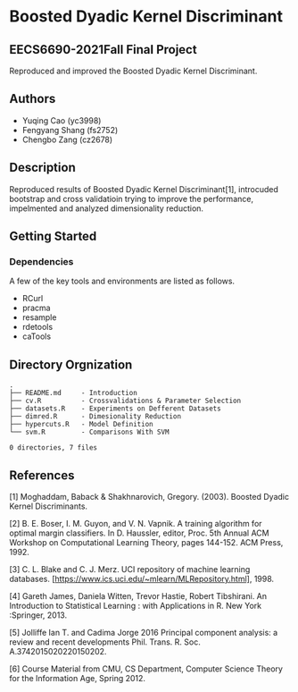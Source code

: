 # Boosted Dyadic Kernel Discriminant

## EECS6690-2021Fall Final Project

Reproduced and improved the Boosted Dyadic Kernel Discriminant. 

## Authors
* Yuqing Cao (yc3998)
* Fengyang Shang (fs2752)
* Chengbo Zang (cz2678)

## Description

Reproduced results of Boosted Dyadic Kernel Discriminant[1], introcuded bootstrap and cross validatioin trying to improve the performance, impelmented and analyzed dimensionality reduction. 

## Getting Started

### Dependencies

A few of the key tools and environments are listed as follows. 
* RCurl
* pracma
* resample
* rdetools
* caTools

## Directory Orgnization

```
.
├── README.md     - Introduction
├── cv.R          - Crossvalidations & Parameter Selection
├── datasets.R    - Experiments on Defferent Datasets
├── dimred.R      - Dimesionality Reduction
├── hypercuts.R   - Model Definition
└── svm.R         - Comparisons With SVM

0 directories, 7 files
```

## References

[1] Moghaddam, Baback & Shakhnarovich, Gregory. (2003). Boosted Dyadic Kernel Discriminants.

[2] B. E. Boser, I. M. Guyon, and V. N. Vapnik. A training algorithm for optimal margin classifiers. In D. Haussler, editor, Proc. 5th Annual ACM Workshop on Computational Learning Theory, pages 144-152. ACM Press, 1992.

[3] C. L. Blake and C. J. Merz. UCI repository of machine learning databases. [https://www.ics.uci.edu/~mlearn/MLRepository.html], 1998.

[4] Gareth James, Daniela Witten, Trevor Hastie, Robert Tibshirani. An Introduction to Statistical Learning : with Applications in R. New York :Springer, 2013.

[5] Jolliffe Ian T. and Cadima Jorge 2016 Principal component analysis: a review and recent developments Phil. Trans. R. Soc. A.3742015020220150202.

[6] Course Material from CMU, CS Department, Computer Science Theory for the Information Age, Spring 2012.

